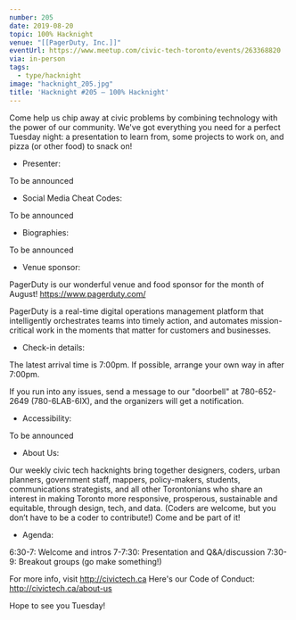 ```yaml
---
number: 205
date: 2019-08-20
topic: 100% Hacknight
venue: "[[PagerDuty, Inc.]]"
eventUrl: https://www.meetup.com/civic-tech-toronto/events/263368820
via: in-person
tags:
  - type/hacknight
image: "hacknight_205.jpg"
title: 'Hacknight #205 – 100% Hacknight'
---
```

Come help us chip away at civic problems by combining technology with the power of our community. We've got everything you need for a perfect Tuesday night: a presentation to learn from, some projects to work on, and pizza (or other food) to snack on!

+ Presenter:

To be announced

+ Social Media Cheat Codes:

To be announced

+ Biographies:

To be announced

+ Venue sponsor:

PagerDuty is our wonderful venue and food sponsor for the month of August! https://www.pagerduty.com/

PagerDuty is a real-time digital operations management platform that intelligently orchestrates teams into timely action, and automates mission-critical work in the moments that matter for customers and businesses.

+ Check-in details:

The latest arrival time is 7:00pm. If possible, arrange your own way in after 7:00pm.

If you run into any issues, send a message to our "doorbell" at 780-652-2649 (780-6LAB-6IX), and the organizers will get a notification.

+ Accessibility:

To be announced

+ About Us:

Our weekly civic tech hacknights bring together designers, coders, urban planners, government staff, mappers, policy-makers, students, communications strategists, and all other Torontonians who share an interest in making Toronto more responsive, prosperous, sustainable and equitable, through design, tech, and data. (Coders are welcome, but you don’t have to be a coder to contribute!) Come and be part of it!

+ Agenda:

6:30-7: Welcome and intros
7-7:30: Presentation and Q&A/discussion
7:30-9: Breakout groups (go make something!)

For more info, visit http://civictech.ca
Here's our Code of Conduct: http://civictech.ca/about-us

Hope to see you Tuesday!